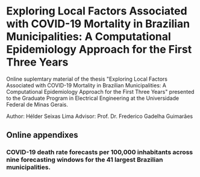 # Exploring Local Factors Associated with COVID-19 Mortality in Brazilian Municipalities: A Computational Epidemiology Approach for the First Three Years

Online suplemtary material of the thesis "Exploring Local Factors Associated with COVID-19 Mortality in Brazilian Municipalities: A Computational Epidemiology Approach for the First Three Years" presented to the Graduate Program in Electrical Engineering at the Universidade Federal de Minas Gerais.

Author: Hélder Seixas Lima
Advisor: Prof. Dr. Frederico Gadelha Guimarães

## Online appendixes

### COVID-19 death rate forecasts per 100,000 inhabitants across nine forecasting windows for the 41 largest Brazilian municipalities.

